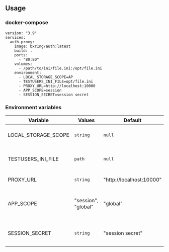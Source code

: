 ## Usage

### docker-compose

```
version: "3.9"
services:
  auth-proxy:
    image: bxr1ng/auth:latest
    build: .
    ports:
      - "80:80"
    volumes:
      - /path/to/ini/file.ini:/opt/file.ini
    environment:
      - LOCAL_STORAGE_SCOPE=AP
      - TESTUSERS_INI_FILE=opt/file.ini
      - PROXY_URL=http://localhost:10000
      - APP_SCOPE=session
      - SESSION_SECRET=session secret
```

### Environment variables

| Variable            | Values              | Default                  | Description                                                            |
|---------------------|---------------------|--------------------------|------------------------------------------------------------------------|
| LOCAL_STORAGE_SCOPE | `string`            | `null`                   | Scope for localStorage login history                                   |
| TESTUSERS_INI_FILE  | `path`              | `null`                   | Path to .ini file describing users, their roles and permissions        |
| PROXY_URL           | `string`            | "http://localhost:10000" | Proxy delivery URL                                                     |
| APP_SCOPE           | "session", "global" | "global"                 | Identity scope (globally for all requests or at browser session level) |
| SESSION_SECRET      | `string`            | "session secret"         | Secret used to sign the session ID cookie when `APP_SCOPE=session`     |
